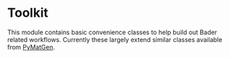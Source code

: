 # Toolkit

This module contains basic convenience classes to help build out Bader related workflows. Currently these largely extend similar classes available from [PyMatGen](https://pymatgen.org/).